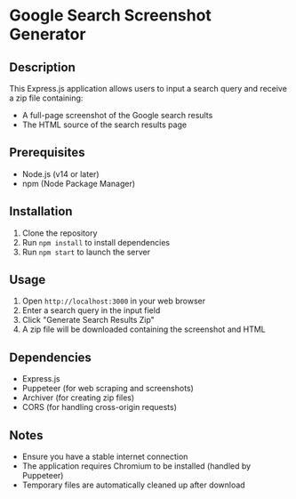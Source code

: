 # Google Search Screenshot Generator

## Description
This Express.js application allows users to input a search query and receive a zip file containing:
- A full-page screenshot of the Google search results
- The HTML source of the search results page

## Prerequisites
- Node.js (v14 or later)
- npm (Node Package Manager)

## Installation
1. Clone the repository
2. Run `npm install` to install dependencies
3. Run `npm start` to launch the server

## Usage
1. Open `http://localhost:3000` in your web browser
2. Enter a search query in the input field
3. Click "Generate Search Results Zip"
4. A zip file will be downloaded containing the screenshot and HTML

## Dependencies
- Express.js
- Puppeteer (for web scraping and screenshots)
- Archiver (for creating zip files)
- CORS (for handling cross-origin requests)

## Notes
- Ensure you have a stable internet connection
- The application requires Chromium to be installed (handled by Puppeteer)
- Temporary files are automatically cleaned up after download
